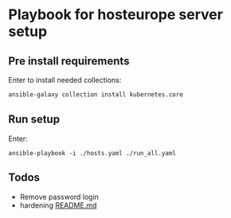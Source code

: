 Playbook for hosteurope server setup
====================================

Pre install requirements
------------------------

Enter to install needed collections:


```bash
ansible-galaxy collection install kubernetes.core
```


Run setup
---------


Enter:

```
ansible-playbook -i ./hosts.yaml ./run_all.yaml
```

Todos
-----

- Remove password login
- hardening [README.md](ansible/roles/k3s_install/README.md)
